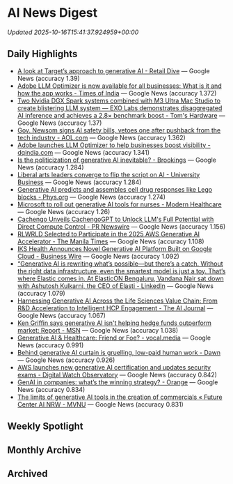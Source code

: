 # AI News Digest

_Updated 2025-10-16T15:41:37.924959+00:00_

## Daily Highlights

- [A look at Target’s approach to generative AI - Retail Dive](./daily/22378916a4f36e5e.md) — Google News (accuracy 1.39)
- [Adobe LLM Optimizer is now available for all businesses: What is it and how the app works - Times of India](./daily/5b9bbbe2178a3802.md) — Google News (accuracy 1.372)
- [Two Nvidia DGX Spark systems combined with M3 Ultra Mac Studio to create blistering LLM system — EXO Labs demonstrates disaggregated AI inference and achieves a 2.8× benchmark boost - Tom's Hardware](./daily/3427c76f1de0c5a9.md) — Google News (accuracy 1.37)
- [Gov. Newsom signs AI safety bills, vetoes one after pushback from the tech industry - AOL.com](./daily/88eddca070f9e160.md) — Google News (accuracy 1.362)
- [Adobe launches LLM Optimizer to help businesses boost visibility - dqindia.com](./daily/2ba6f27def227b07.md) — Google News (accuracy 1.341)
- [Is the politicization of generative AI inevitable? - Brookings](./daily/f20cfae2bdbf0b18.md) — Google News (accuracy 1.284)
- [Liberal arts leaders converge to flip the script on AI - University Business](./daily/2d6b4f41eb3e13ef.md) — Google News (accuracy 1.284)
- [Generative AI predicts and assembles cell drug responses like Lego blocks - Phys.org](./daily/a3577cb379db2c73.md) — Google News (accuracy 1.274)
- [Microsoft to roll out generative AI tools for nurses - Modern Healthcare](./daily/63f5079d64306d67.md) — Google News (accuracy 1.26)
- [Cachengo Unveils CachengoGPT to Unlock LLM's Full Potential with Direct Compute Control - PR Newswire](./daily/2159ddd619a06d21.md) — Google News (accuracy 1.156)
- [RLWRLD Selected to Participate in the 2025 AWS Generative AI Accelerator - The Manila Times](./daily/5860b19e61743e44.md) — Google News (accuracy 1.108)
- [IKS Health Announces Novel Generative AI Platform Built on Google Cloud - Business Wire](./daily/e461459f4d72b549.md) — Google News (accuracy 1.092)
- [“Generative AI is rewriting what’s possible—but there’s a catch. Without the right data infrastructure, even the smartest model is just a toy. That’s where Elastic comes in. At ElasticON Bengaluru, Vandana Nair sat down with Ashutosh Kulkarni, the CEO of Elasti - LinkedIn](./daily/7bf87d0a87a1eee3.md) — Google News (accuracy 1.079)
- [Harnessing Generative AI Across the Life Sciences Value Chain: From R&D Acceleration to Intelligent HCP Engagement - The AI Journal](./daily/42c92c7d1a69a6a6.md) — Google News (accuracy 1.067)
- [Ken Griffin says generative AI isn't helping hedge funds outperform market: Report - MSN](./daily/575652aa0dc3de72.md) — Google News (accuracy 1.038)
- [Generative AI & Healthcare: Friend or Foe? - vocal.media](./daily/c049d7b5442f592a.md) — Google News (accuracy 0.991)
- [Behind generative AI curtain is gruelling, low-paid human work - Dawn](./daily/24b98fb4f8e51c17.md) — Google News (accuracy 0.926)
- [AWS launches new generative AI certification and updates security exams - Digital Watch Observatory](./daily/1690a2ef669c309a.md) — Google News (accuracy 0.842)
- [GenAI in companies: what’s the winning strategy? - Orange](./daily/9541ee21d0ed1e73.md) — Google News (accuracy 0.834)
- [The limits of generative AI tools in the creation of commercials « Future Center AI NRW - MVNU](./daily/bd273ca4c0ae8ff6.md) — Google News (accuracy 0.831)

## Weekly Spotlight


## Monthly Archive


## Archived
